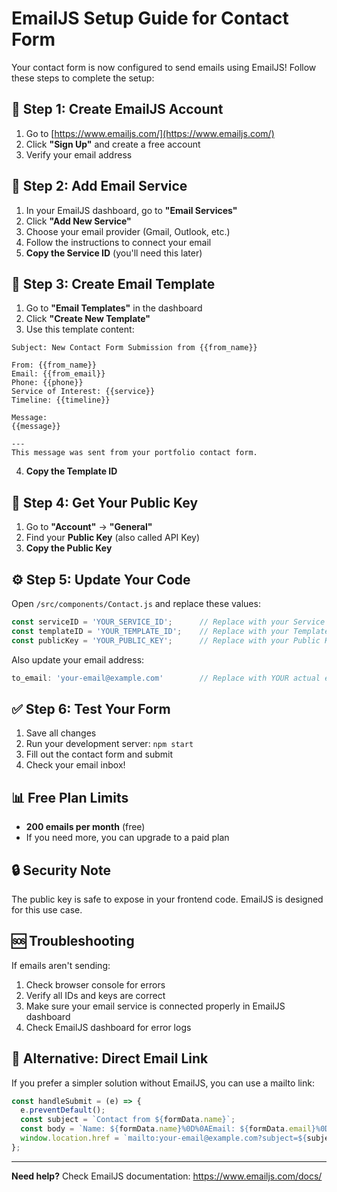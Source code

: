 # EmailJS Setup Guide for Contact Form

Your contact form is now configured to send emails using EmailJS! Follow these steps to complete the setup:

## 📧 Step 1: Create EmailJS Account

1. Go to [https://www.emailjs.com/](https://www.emailjs.com/)
2. Click **"Sign Up"** and create a free account
3. Verify your email address

## 🔧 Step 2: Add Email Service

1. In your EmailJS dashboard, go to **"Email Services"**
2. Click **"Add New Service"**
3. Choose your email provider (Gmail, Outlook, etc.)
4. Follow the instructions to connect your email
5. **Copy the Service ID** (you'll need this later)

## 📝 Step 3: Create Email Template

1. Go to **"Email Templates"** in the dashboard
2. Click **"Create New Template"**
3. Use this template content:

```
Subject: New Contact Form Submission from {{from_name}}

From: {{from_name}}
Email: {{from_email}}
Phone: {{phone}}
Service of Interest: {{service}}
Timeline: {{timeline}}

Message:
{{message}}

---
This message was sent from your portfolio contact form.
```

4. **Copy the Template ID**

## 🔑 Step 4: Get Your Public Key

1. Go to **"Account"** → **"General"**
2. Find your **Public Key** (also called API Key)
3. **Copy the Public Key**

## ⚙️ Step 5: Update Your Code

Open `/src/components/Contact.js` and replace these values:

```javascript
const serviceID = 'YOUR_SERVICE_ID';      // Replace with your Service ID
const templateID = 'YOUR_TEMPLATE_ID';    // Replace with your Template ID
const publicKey = 'YOUR_PUBLIC_KEY';      // Replace with your Public Key
```

Also update your email address:
```javascript
to_email: 'your-email@example.com'        // Replace with YOUR actual email
```

## ✅ Step 6: Test Your Form

1. Save all changes
2. Run your development server: `npm start`
3. Fill out the contact form and submit
4. Check your email inbox!

## 📊 Free Plan Limits

- **200 emails per month** (free)
- If you need more, you can upgrade to a paid plan

## 🔒 Security Note

The public key is safe to expose in your frontend code. EmailJS is designed for this use case.

## 🆘 Troubleshooting

If emails aren't sending:
1. Check browser console for errors
2. Verify all IDs and keys are correct
3. Make sure your email service is connected properly in EmailJS dashboard
4. Check EmailJS dashboard for error logs

## 📧 Alternative: Direct Email Link

If you prefer a simpler solution without EmailJS, you can use a mailto link:

```javascript
const handleSubmit = (e) => {
  e.preventDefault();
  const subject = `Contact from ${formData.name}`;
  const body = `Name: ${formData.name}%0D%0AEmail: ${formData.email}%0D%0APhone: ${formData.phone}%0D%0AService: ${formData.service}%0D%0ATimeline: ${formData.timeline}%0D%0A%0D%0AMessage:%0D%0A${formData.details}`;
  window.location.href = `mailto:your-email@example.com?subject=${subject}&body=${body}`;
};
```

---

**Need help?** Check EmailJS documentation: https://www.emailjs.com/docs/

